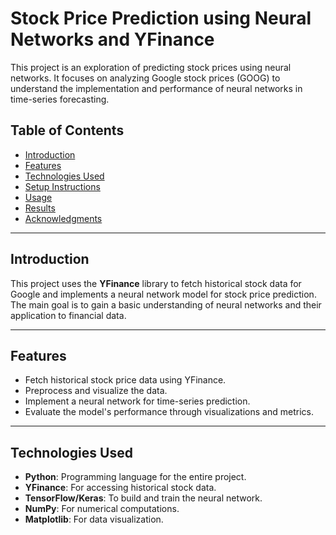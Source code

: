 # Stock Price Prediction using Neural Networks and YFinance

This project is an exploration of predicting stock prices using neural networks. It focuses on analyzing Google stock prices (GOOG) to understand the implementation and performance of neural networks in time-series forecasting.

## Table of Contents

- [Introduction](#introduction)
- [Features](#features)
- [Technologies Used](#technologies-used)
- [Setup Instructions](#setup-instructions)
- [Usage](#usage)
- [Results](#results)
- [Acknowledgments](#acknowledgments)

---

## Introduction

This project uses the **YFinance** library to fetch historical stock data for Google and implements a neural network model for stock price prediction. The main goal is to gain a basic understanding of neural networks and their application to financial data.

---

## Features

- Fetch historical stock price data using YFinance.
- Preprocess and visualize the data.
- Implement a neural network for time-series prediction.
- Evaluate the model's performance through visualizations and metrics.

---

## Technologies Used

- **Python**: Programming language for the entire project.
- **YFinance**: For accessing historical stock data.
- **TensorFlow/Keras**: To build and train the neural network.
- **NumPy**: For numerical computations.
- **Matplotlib**: For data visualization.



